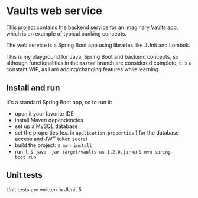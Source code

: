# Vaults web service

This project contains the backend service for an imaginary Vaults app, which is an example of typical banking concepts.

The web service is a Spring Boot app using libraries like JUnit and Lombok.

This is my playground for Java, Spring Boot and backend concepts, so although functionalities in the `master` branch are considered complete, it is a constant WIP, as I am adding/changing features while learning.

## Install and run

It's a standard Spring Boot app, so to run it:
 - open it your favorite IDE
 - install Maven dependencies
 - set up a MySQL database
 - set the properties (ex. in `application.properties` ) for the database access and JWT token secret
 - build the project: `$ mvn install`
 - run it: `$ java -jar target/vaults-ws-1.2.0.jar` or `$ mvn spring-boot:run`
 
 ## Unit tests
 Unit tests are written in JUnit 5
